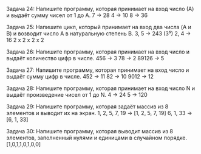  Задача 24: Напишите программу, которая принимает на вход число (А) и выдаёт сумму чисел от 1 до А.
 7 -> 28
 4 -> 10
 8 -> 36

 Задача 25: Напишите цикл, который принимает на вход два числа (A и B) и возводит число A в натуральную степень B.
 3, 5 -> 243 (3⁵)
 2, 4 -> 16
 2 x 2 x 2 x 2

 Задача 26: Напишите программу, которая принимает на вход число и выдаёт количество цифр в числе.
 456 -> 3
 78 -> 2
 89126 -> 5

Задача 27: Напишите программу, которая принимает на вход число и выдаёт сумму цифр в числе.
 452 -> 11
 82 -> 10
 9012 -> 12

 Задача 28: Напишите программу, которая принимает
  на вход число N и выдаёт произведение чисел от 1 до N.
 4 -> 24 
 5 -> 120

 Задача 29: Напишите программу, которая задаёт массив из 8 элементов и выводит их на экран.
 1, 2, 5, 7, 19 -> [1, 2, 5, 7, 19]
 6, 1, 33 -> [6, 1, 33]

 Задача 30: Напишите программу, которая выводит массив из 8 элементов, 
заполненный нулями и единицами в случайном порядке.
 [1,0,1,1,0,1,0,0]